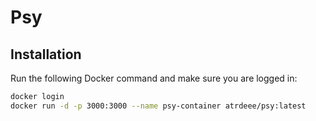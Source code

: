 # Psy

## Installation

Run the following Docker command and make sure you are logged in:

```bash
docker login
docker run -d -p 3000:3000 --name psy-container atrdeee/psy:latest
```
